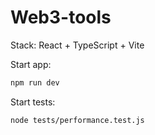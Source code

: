 # Web3-tools

Stack: React + TypeScript + Vite

Start app:

```bash
npm run dev
```

Start tests:

```bash
node tests/performance.test.js
```